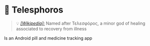 # 💊 Telesphoros
> 💡 [_[Wikipedia]:_](https://en.wikipedia.org/wiki/Telesphorus_(mythology)) Named after Τελεσφόρος, a minor god of healing associated to recovery from illness

Is an Android pill and medicine tracking app